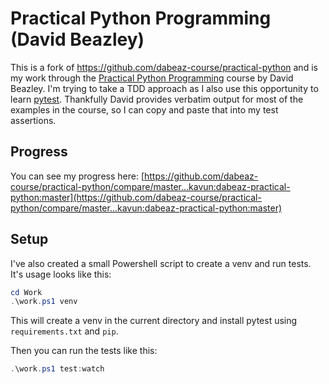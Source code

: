 # Practical Python Programming (David Beazley)

This is a fork of https://github.com/dabeaz-course/practical-python and is my work through the [Practical Python Programming](https://dabeaz-course.github.io/practical-python/) course by David Beazley. I'm trying to take a TDD approach as I also use this opportunity to learn [pytest](https://docs.pytest.org/en/latest/). Thankfully David provides verbatim output for most of the examples in the course, so I can copy and paste that into my test assertions.

## Progress

You can see my progress here: [https://github.com/dabeaz-course/practical-python/compare/master...kavun:dabeaz-practical-python:master](https://github.com/dabeaz-course/practical-python/compare/master...kavun:dabeaz-practical-python:master)

## Setup

I've also created a small Powershell script to create a venv and run tests. It's usage looks like this:

```powershell
cd Work
.\work.ps1 venv
```

This will create a venv in the current directory and install pytest using `requirements.txt` and `pip`.

Then you can run the tests like this:

```powershell
.\work.ps1 test:watch
```
